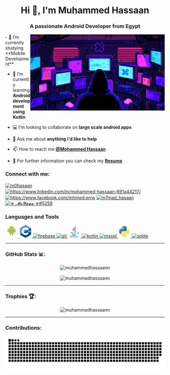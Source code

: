 <h1 align="center">Hi 👋, I'm Muhammed Hassaan</h1>
<h3 align="center">A passionate Android Developer from Egypt</h3>
<img align="right" alt="GIF" src="https://github.com/MuhammedHassaann/MuhammedHassaann/blob/main/dev.gif?raw=true" width="425" height = "240" />
- 🔭 I’m currently studying **Mobile Development**

- 🌱 I’m currently learning **Android development using Kotlin**

- 💻 I’m looking to collaborate on **large scale android apps**

- 💬 Ask me about **anything i'd like to help**

- 📫 How to reach me **<a href="https://www.linkedin.com/in/mohammed-hassaan/" target="_blank" >@Mohammed Hassaan</a>**

- 🧾 For further information you can check my **<a href="https://drive.google.com/file/d/146hUSuhp-YrdxhOSxBWOpWTfslshKAbI/view?usp=sharing" target="_blank" >Resume</a>**

<h3 align="left">Connect with me:</h3>
<p align="left">
<a href="https://twitter.com/m0hasaan" target="blank"><img align="center" src="https://raw.githubusercontent.com/rahuldkjain/github-profile-readme-generator/master/src/images/icons/Social/twitter.svg" alt="m0hasaan" height="30" width="40" /></a>
<a href="https://linkedin.com/in/https://www.linkedin.com/in/mohammed-hassaan-691a44217/" target="blank"><img align="center" src="https://raw.githubusercontent.com/rahuldkjain/github-profile-readme-generator/master/src/images/icons/Social/linked-in-alt.svg" alt="https://www.linkedin.com/in/mohammed-hassaan-691a44217/" height="30" width="40" /></a>
<a href="https://www.facebook.com/muhammed.hassaann/" target="blank"><img align="center" src="https://raw.githubusercontent.com/rahuldkjain/github-profile-readme-generator/master/src/images/icons/Social/facebook.svg" alt="https://www.facebook.com/mhmed.prns" height="30" width="40" /></a>
<a href="https://instagram.com/m7mad_hasaan" target="blank"><img align="center" src="https://raw.githubusercontent.com/rahuldkjain/github-profile-readme-generator/master/src/images/icons/Social/instagram.svg" alt="m7mad_hasaan" height="30" width="40" /></a>
<a href="https://discord.gg/☣ 𝓜𝓸𝓨𝓪𝓰𝓪 ☣#5258" target="blank"><img align="center" src="https://raw.githubusercontent.com/rahuldkjain/github-profile-readme-generator/master/src/images/icons/Social/discord.svg" alt="☣ 𝓜𝓸𝓨𝓪𝓰𝓪 ☣#5258" height="30" width="40" /></a>
</p>

<h3 align="left">Languages and Tools</h3>
<p align="left"> <a href="https://developer.android.com" target="_blank" rel="noreferrer"> <img src="https://raw.githubusercontent.com/devicons/devicon/master/icons/android/android-original-wordmark.svg" alt="android" width="40" height="40"/> </a> <a href="https://www.w3schools.com/cpp/" target="_blank" rel="noreferrer"> <img src="https://raw.githubusercontent.com/devicons/devicon/master/icons/cplusplus/cplusplus-original.svg" alt="cplusplus" width="40" height="40"/> </a> <a href="https://firebase.google.com/" target="_blank" rel="noreferrer"> <img src="https://www.vectorlogo.zone/logos/firebase/firebase-icon.svg" alt="firebase" width="40" height="40"/> </a> <a href="https://git-scm.com/" target="_blank" rel="noreferrer"> <img src="https://www.vectorlogo.zone/logos/git-scm/git-scm-icon.svg" alt="git" width="40" height="40"/> </a> <a href="https://www.java.com" target="_blank" rel="noreferrer"> <img src="https://raw.githubusercontent.com/devicons/devicon/master/icons/java/java-original.svg" alt="java" width="40" height="40"/> </a> <a href="https://kotlinlang.org" target="_blank" rel="noreferrer"> <img src="https://www.vectorlogo.zone/logos/kotlinlang/kotlinlang-icon.svg" alt="kotlin" width="40" height="40"/> </a> <a href="https://www.microsoft.com/en-us/sql-server" target="_blank" rel="noreferrer"> <img src="https://www.svgrepo.com/show/303229/microsoft-sql-server-logo.svg" alt="mssql" width="40" height="40"/> </a> <a href="https://www.python.org" target="_blank" rel="noreferrer"> <img src="https://raw.githubusercontent.com/devicons/devicon/master/icons/python/python-original.svg" alt="python" width="40" height="40"/> </a> <a href="https://www.sqlite.org/" target="_blank" rel="noreferrer"> <img src="https://www.vectorlogo.zone/logos/sqlite/sqlite-icon.svg" alt="sqlite" width="40" height="40"/> </a> </p>
<hr>
<h3 align="left">GitHub Stats 📊:</h3>
<div align="center"><p><img align="center" src="https://github-readme-stats-git-masterrstaa-rickstaa.vercel.app/api?username=muhammedhassaann&&show_icons=true&theme=radical" alt="muhammedhassaann" /></p></div>


<div align="center"><p><img align="center" src="https://github-readme-streak-stats.herokuapp.com/?user=muhammedhassaann&theme=radical&hide_border=false" alt="muhammedhassaann" /></p>
<hr>
<h3 align="left">Trophies 🏆:</h3>
<img align="center" src="https://github-profile-trophy.vercel.app/?username=muhammedhassaann&theme=radical&no-frame=false&no-bg=true&margin-w=4" alt="muhammedhassaann" /></a> </p></div>

<hr>
<h3 align="left">Contributions:</h3>
<div align="center"><img align="center" src="https://github.com/MuhammedHassaann/MuhammedHassaann/blob/output/github-contribution-grid-snake-dark.svg"/></div>
